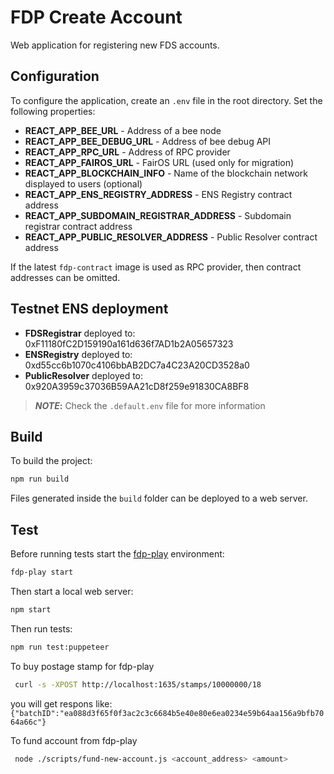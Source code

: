 # FDP Create Account

Web application for registering new FDS accounts.

## Configuration

To configure the application, create an `.env` file in the root directory. Set the following properties:

- **REACT_APP_BEE_URL** - Address of a bee node
- **REACT_APP_BEE_DEBUG_URL** - Address of bee debug API
- **REACT_APP_RPC_URL** - Address of RPC provider
- **REACT_APP_FAIROS_URL** - FairOS URL (used only for migration)
- **REACT_APP_BLOCKCHAIN_INFO** - Name of the blockchain network displayed to users (optional)
- **REACT_APP_ENS_REGISTRY_ADDRESS** - ENS Registry contract address
- **REACT_APP_SUBDOMAIN_REGISTRAR_ADDRESS** - Subdomain registrar contract address
- **REACT_APP_PUBLIC_RESOLVER_ADDRESS** - Public Resolver contract address

If the latest `fdp-contract` image is used as RPC provider, then contract addresses can be omitted.

## Testnet ENS deployment

- **FDSRegistrar** deployed to: 0xF11180fC2D159190a161d636f7AD1b2A05657323
- **ENSRegistry** deployed to: 0xd55cc6b1070c4106bbAB2DC7a4C23A20CD3528a0
- **PublicResolver** deployed to: 0x920A3959c37036B59AA21cD8f259e91830CA8BF8

> **_NOTE_:** Check the `.default.env` file for more information

## Build

To build the project:

```bash
npm run build
```

Files generated inside the `build` folder can be deployed to a web server.

## Test

Before running tests start the [fdp-play](https://github.com/fairDataSociety/fdp-play) environment:

```bash
fdp-play start
```

Then start a local web server:

```bash
npm start
```

Then run tests:

```bash
npm run test:puppeteer
```

To buy postage stamp for fdp-play

```bash
 curl -s -XPOST http://localhost:1635/stamps/10000000/18
```

you will get respons like: `{"batchID":"ea088d3f65f0f3ac2c3c6684b5e40e80e6ea0234e59b64aa156a9bfb7064a66c"}`

To fund account from fdp-play

```bash
 node ./scripts/fund-new-account.js <account_address> <amount>
```

